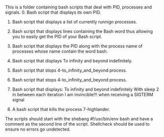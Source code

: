 This is a folder containing bash scripts that deal with PID, processes and signals.
0. Bash script that displays its own PID.

1. Bash script that displays a list of currently runnign processes.

2. Bash script that displays lines containing the Bash word thus allowing you to easily get the PID of your Bash script.

3. Bash script that displays the PID along with the process name of processes whose name contain the word bash.

4. Bash script that displays To infinity and beyond indefinitely.

5. Bash script that stops 4-to_infinity_and_beyond process.

6. Bash script that stops 4-to_infinity_and_beyond process.

7. Bash script that displays:
	To infinity and beyond indefinitely
	With sleep 2 in between each iteration
	I am invincible!!! when receiving a SIGTERM signal

8. A bash script that kills the process 7-highlander.

The scripts should start with the shebang #!/usr/bin/env bash and have a comment as the second line of the script.
Shellcheck should be used to ensure no errors go undetected.

